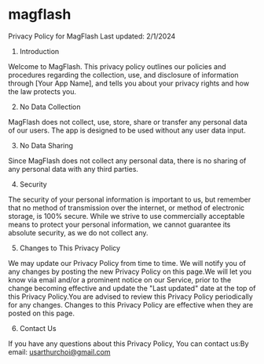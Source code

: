 # magflash

Privacy Policy for MagFlash
Last updated: 2/1/2024

1. Introduction
   
Welcome to MagFlash. This privacy policy outlines our policies and procedures regarding the collection, use, and disclosure of information through [Your App Name], and tells you about your privacy rights and how the law protects you.

2. No Data Collection

MagFlash does not collect, use, store, share or transfer any personal data of our users. The app is designed to be used without any user data input.

3. No Data Sharing

Since MagFlash does not collect any personal data, there is no sharing of any personal data with any third parties.

4. Security

The security of your personal information is important to us, but remember that no method of transmission over the internet, or method of electronic storage, is 100% secure. While we strive to use commercially acceptable means to protect your personal information, we cannot guarantee its absolute security, as we do not collect any.

5. Changes to This Privacy Policy

We may update our Privacy Policy from time to time. We will notify you of any changes by posting the new Privacy Policy on this page.We will let you know via email and/or a prominent notice on our Service, prior to the change becoming effective and update the "Last updated" date at the top of this Privacy Policy.You are advised to review this Privacy Policy periodically for any changes. Changes to this Privacy Policy are effective when they are posted on this page.

6. Contact Us

If you have any questions about this Privacy Policy, You can contact us:By email: usarthurchoi@gmail.com
